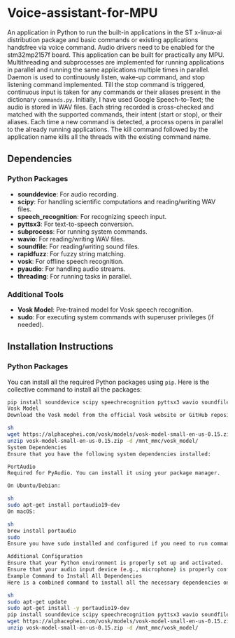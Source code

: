 # Voice-assistant-for-MPU

An application in Python to run the built-in applications in the ST x-linux-ai distribution package and basic commands or existing applications handsfree via voice command. Audio drivers need to be enabled for the stm32mp2157f board. This application can be built for practically any MPU. Multithreading and subprocesses are implemented for running applications in parallel and running the same applications multiple times in parallel. Daemon is used to continuously listen, wake-up command, and stop listening command implemented. Till the stop command is triggered, continuous input is taken for any commands or their aliases present in the dictionary `commands.py`. Initially, I have used Google Speech-to-Text; the audio is stored in WAV files. Each string recorded is cross-checked and matched with the supported commands, their intent (start or stop), or their aliases. Each time a new command is detected, a process opens in parallel to the already running applications. The kill command followed by the application name kills all the threads with the existing command name.

## Dependencies

### Python Packages
- **sounddevice**: For audio recording.
- **scipy**: For handling scientific computations and reading/writing WAV files.
- **speech_recognition**: For recognizing speech input.
- **pyttsx3**: For text-to-speech conversion.
- **subprocess**: For running system commands.
- **wavio**: For reading/writing WAV files.
- **soundfile**: For reading/writing sound files.
- **rapidfuzz**: For fuzzy string matching.
- **vosk**: For offline speech recognition.
- **pyaudio**: For handling audio streams.
- **threading**: For running tasks in parallel.

### Additional Tools
- **Vosk Model**: Pre-trained model for Vosk speech recognition.
- **sudo**: For executing system commands with superuser privileges (if needed).

## Installation Instructions

### Python Packages
You can install all the required Python packages using `pip`. Here is the collective command to install all the packages:

```sh
pip install sounddevice scipy speechrecognition pyttsx3 wavio soundfile rapidfuzz vosk pyaudio
Vosk Model
Download the Vosk model from the official Vosk website or GitHub repository and place it in the specified directory. For example:

sh
wget https://alphacephei.com/vosk/models/vosk-model-small-en-us-0.15.zip
unzip vosk-model-small-en-us-0.15.zip -d /mnt_mmc/vosk_model/
System Dependencies
Ensure that you have the following system dependencies installed:

PortAudio
Required for PyAudio. You can install it using your package manager.

On Ubuntu/Debian:

sh
sudo apt-get install portaudio19-dev
On macOS:

sh
brew install portaudio
sudo
Ensure you have sudo installed and configured if you need to run commands with superuser privileges.

Additional Configuration
Ensure that your Python environment is properly set up and activated.
Ensure that your audio input device (e.g., microphone) is properly configured and accessible.
Example Command to Install All Dependencies
Here is a combined command to install all the necessary dependencies on an Ubuntu/Debian system:

sh
sudo apt-get update
sudo apt-get install -y portaudio19-dev
pip install sounddevice scipy speechrecognition pyttsx3 wavio soundfile rapidfuzz vosk pyaudio
wget https://alphacephei.com/vosk/models/vosk-model-small-en-us-0.15.zip
unzip vosk-model-small-en-us-0.15.zip -d /mnt_mmc/vosk_model/
